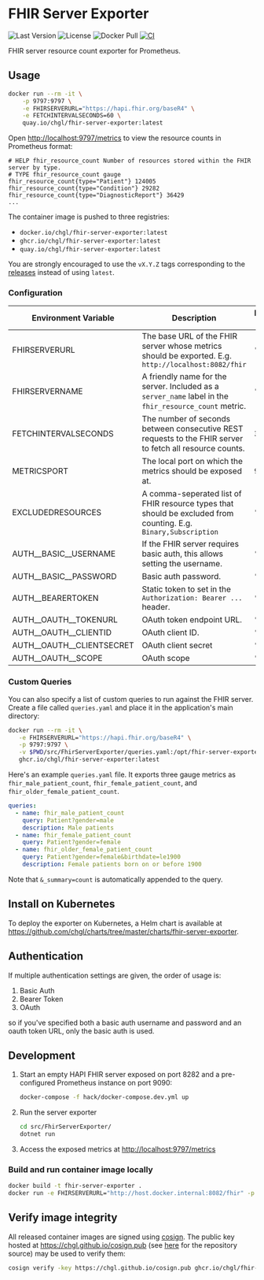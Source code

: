 # FHIR Server Exporter

![Last Version](https://img.shields.io/github/v/release/chgl/fhir-server-exporter)
![License](https://img.shields.io/github/license/chgl/fhir-server-exporter)
![Docker Pull](https://img.shields.io/docker/pulls/chgl/fhir-server-exporter)
[![CI](https://github.com/chgl/fhir-server-exporter/actions/workflows/ci.yaml/badge.svg)](https://github.com/chgl/fhir-server-exporter/actions/workflows/ci.yaml)

FHIR server resource count exporter for Prometheus.

## Usage

```sh
docker run --rm -it \
    -p 9797:9797 \
    -e FHIRSERVERURL="https://hapi.fhir.org/baseR4" \
    -e FETCHINTERVALSECONDS=60 \
    quay.io/chgl/fhir-server-exporter:latest
```

Open <http://localhost:9797/metrics> to view the resource counts in Prometheus format:

```console
# HELP fhir_resource_count Number of resources stored within the FHIR server by type.
# TYPE fhir_resource_count gauge
fhir_resource_count{type="Patient"} 124005
fhir_resource_count{type="Condition"} 29282
fhir_resource_count{type="DiagnosticReport"} 36429
...
```

The container image is pushed to three registries:

- `docker.io/chgl/fhir-server-exporter:latest`
- `ghcr.io/chgl/fhir-server-exporter:latest`
- `quay.io/chgl/fhir-server-exporter:latest`

You are strongly encouraged to use the `vX.Y.Z` tags corresponding to the [releases](https://github.com/chgl/fhir-server-exporter/releases)
instead of using `latest`.

### Configuration

| Environment Variable          | Description                                                                                                     | Default value |
| ----------------------------- | --------------------------------------------------------------------------------------------------------------- | ------------- |
| FHIRSERVERURL                 | The base URL of the FHIR server whose metrics should be exported. E.g. `http://localhost:8082/fhir`             | `""`          |
| FHIRSERVERNAME                | A friendly name for the server. Included as a `server_name` label in the `fhir_resource_count` metric.          | `""`          |
| FETCHINTERVALSECONDS          | The number of seconds between consecutive REST requests to the FHIR server to fetch all resource counts.        | `30`          |
| METRICSPORT                   | The local port on which the metrics should be exposed at.                                                       | `9797`        |
| EXCLUDEDRESOURCES             | A comma-seperated list of FHIR resource types that should be excluded from counting. E.g. `Binary,Subscription` | `""`          |
| AUTH\_\_BASIC\_\_USERNAME     | If the FHIR server requires basic auth, this allows setting the username.                                       | `""`          |
| AUTH\_\_BASIC\_\_PASSWORD     | Basic auth password.                                                                                            | `""`          |
| AUTH\_\_BEARERTOKEN           | Static token to set in the `Authorization: Bearer ...` header.                                                  | `""`          |
| AUTH\_\_OAUTH\_\_TOKENURL     | OAuth token endpoint URL.                                                                                       | `""`          |
| AUTH\_\_OAUTH\_\_CLIENTID     | OAuth client ID.                                                                                                | `""`          |
| AUTH\_\_OAUTH\_\_CLIENTSECRET | OAuth client secret                                                                                             | `""`          |
| AUTH\_\_OAUTH\_\_SCOPE        | OAuth scope                                                                                                     | `""`          |

### Custom Queries

You can also specify a list of custom queries to run against the FHIR server.
Create a file called `queries.yaml` and place it in the application's main directory:

```sh
docker run --rm -it \
   -e FHIRSERVERURL="https://hapi.fhir.org/baseR4" \
   -p 9797:9797 \
   -v $PWD/src/FhirServerExporter/queries.yaml:/opt/fhir-server-exporter/queries.yaml:ro \
   ghcr.io/chgl/fhir-server-exporter:latest
```

Here's an example `queries.yaml` file. It exports three gauge metrics as `fhir_male_patient_count`,
`fhir_female_patient_count`, and `fhir_older_female_patient_count`.

```yaml
queries:
  - name: fhir_male_patient_count
    query: Patient?gender=male
    description: Male patients
  - name: fhir_female_patient_count
    query: Patient?gender=female
  - name: fhir_older_female_patient_count
    query: Patient?gender=female&birthdate=le1900
    description: Female patients born on or before 1900
```

Note that `&_summary=count` is automatically appended to the query.

## Install on Kubernetes

To deploy the exporter on Kubernetes, a Helm chart is available at <https://github.com/chgl/charts/tree/master/charts/fhir-server-exporter>.

## Authentication

If multiple authentication settings are given, the order of usage is:

1. Basic Auth
1. Bearer Token
1. OAuth

so if you've specified both a basic auth username and password and an oauth token URL, only the basic auth is used.

## Development

1. Start an empty HAPI FHIR server exposed on port 8282 and a pre-configured Prometheus instance on port 9090:

   ```sh
   docker-compose -f hack/docker-compose.dev.yml up
   ```

1. Run the server exporter

   ```sh
   cd src/FhirServerExporter/
   dotnet run
   ```

1. Access the exposed metrics at <http://localhost:9797/metrics>

### Build and run container image locally

```sh
docker build -t fhir-server-exporter .
docker run -e FHIRSERVERURL="http://host.docker.internal:8082/fhir" -p 9797:9797 fhir-server-exporter
```

## Verify image integrity

All released container images are signed using [cosign](https://github.com/sigstore/cosign).
The public key hosted at <https://chgl.github.io/cosign.pub> (see [here](https://github.com/chgl/chgl.github.io) for the repository source) may be used to verify them:

```sh
cosign verify -key https://chgl.github.io/cosign.pub ghcr.io/chgl/fhir-server-exporter:latest
```
